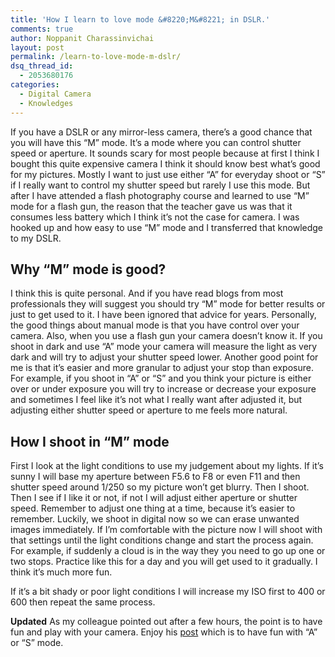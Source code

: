 ```yaml
---
title: 'How I learn to love mode &#8220;M&#8221; in DSLR.'
comments: true
author: Noppanit Charassinvichai
layout: post
permalink: /learn-to-love-mode-m-dslr/
dsq_thread_id:
  - 2053680176
categories:
  - Digital Camera
  - Knowledges
---
```

If you have a DSLR or any mirror-less camera, there&#8217;s a good chance that you will have this &#8220;M&#8221; mode. It&#8217;s a mode where you can control shutter speed or aperture. It sounds scary for most people because at first I think I bought this quite expensive camera I think it should know best what&#8217;s good for my pictures. Mostly I want to just use either &#8220;A&#8221; for everyday shoot or &#8220;S&#8221; if I really want to control my shutter speed but rarely I use this mode. But after I have attended a flash photography course and learned to use &#8220;M&#8221; mode for a flash gun, the reason that the teacher gave us was that it consumes less battery which I think it&#8217;s not the case for camera. I was hooked up and how easy to use &#8220;M&#8221; mode and I transferred that knowledge to my DSLR.

## Why &#8220;M&#8221; mode is good?

I think this is quite personal. And if you have read blogs from most professionals they will suggest you should try &#8220;M&#8221; mode for better results or just to get used to it. I have been ignored that advice for years. Personally, the good things about manual mode is that you have control over your camera. Also, when you use a flash gun your camera doesn&#8217;t know it. If you shoot in dark and use &#8220;A&#8221; mode your camera will measure the light as very dark and will try to adjust your shutter speed lower. Another good point for me is that it&#8217;s easier and more granular to adjust your stop than exposure. For example, if you shoot in &#8220;A&#8221; or &#8220;S&#8221; and you think your picture is either over or under exposure you will try to increase or decrease your exposure and sometimes I feel like it&#8217;s not what I really want after adjusted it, but adjusting either shutter speed or aperture to me feels more natural. 

## How I shoot in &#8220;M&#8221; mode

First I look at the light conditions to use my judgement about my lights. If it&#8217;s sunny I will base my aperture between F5.6 to F8 or even F11 and then shutter speed around 1/250 so my picture won&#8217;t get blurry. Then I shoot. Then I see if I like it or not, if not I will adjust either aperture or shutter speed. Remember to adjust one thing at a time, because it&#8217;s easier to remember. Luckily, we shoot in digital now so we can erase unwanted images immediately. If I&#8217;m comfortable with the picture now I will shoot with that settings until the light conditions change and start the process again. For example, if suddenly a cloud is in the way they you need to go up one or two stops. Practice like this for a day and you will get used to it gradually. I think it&#8217;s much more fun. 

If it&#8217;s a bit shady or poor light conditions I will increase my ISO first to 400 or 600 then repeat the same process.

**Updated** As my colleague pointed out after a few hours, the point is to have fun and play with your camera. Enjoy his [post][1] which is to have fun with &#8220;A&#8221; or &#8220;S&#8221; mode.

 [1]: http://3oheme.com/blog/2013/06/26/please-have-fun-with-your-camera.html "Have fun with your camera"